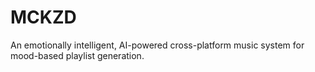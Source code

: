 # MCKZD
 An emotionally intelligent, AI-powered cross-platform music system for mood-based playlist generation.
